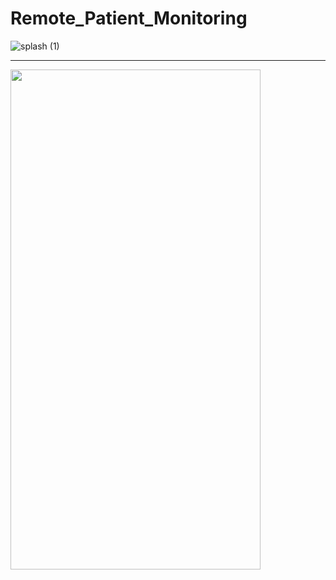 # Remote_Patient_Monitoring

<div>

![splash (1)](https://user-images.githubusercontent.com/92677460/186696389-354228a6-4426-413a-a7f2-261f28bae9b2.gif )
<hr/>
<img src="https://user-images.githubusercontent.com/92677460/186687940-c7f1febc-70f9-4c09-8a70-2b0a651ed28f.png" width="400" height="800" />
<div/>

